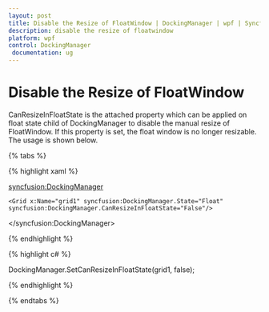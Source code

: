 ```yaml
---
layout: post
title: Disable the Resize of FloatWindow | DockingManager | wpf | Syncfusion
description: disable the resize of floatwindow
platform: wpf
control: DockingManager
 documentation: ug
---
```


# Disable the Resize of FloatWindow

CanResizeInFloatState is the attached property which can be applied on float state child of DockingManager to disable the manual resize of FloatWindow.  If this property is set, the float window is no longer resizable. The usage is shown below.

{% tabs %}

{% highlight xaml %}

<syncfusion:DockingManager>

	<Grid x:Name="grid1" syncfusion:DockingManager.State="Float" syncfusion:DockingManager.CanResizeInFloatState="False"/>

</syncfusion:DockingManager>

{% endhighlight %}

{% highlight c# %}

DockingManager.SetCanResizeInFloatState(grid1, false);

{% endhighlight %}

{% endtabs %}


